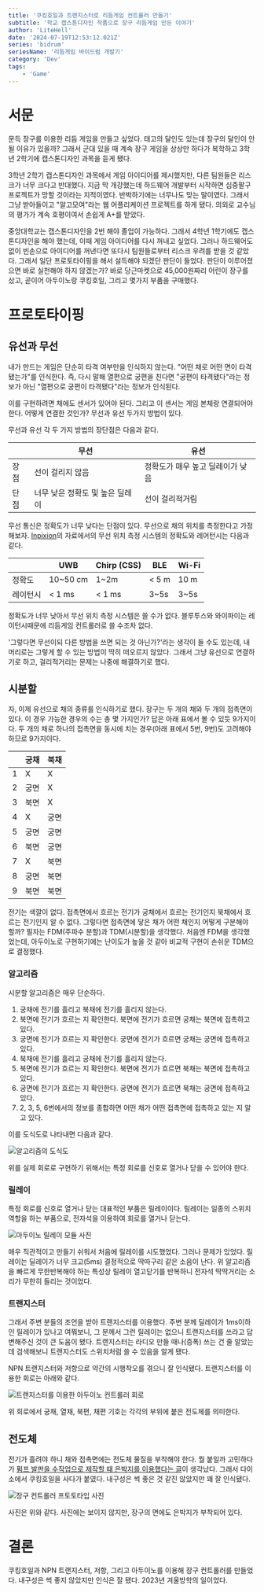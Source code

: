 ```yaml
---
title: '쿠킹호일과 트랜지스터로 리듬게임 컨트롤러 만들기'
subtitle: '학교 캡스톤디자인 작품으로 장구 리듬게임 만든 이야기'
author: 'LiteHell'
date: '2024-07-19T12:53:12.021Z'
series: 'bidrum'
seriesName: '리듬게임 바이드럼 개발기'
category: 'Dev'
tags:
    - 'Game'
---
```

# 서문
문득 장구를 이용한 리듬 게임을 만들고 싶었다. 태고의 달인도 있는데 장구의 달인이 안 될 이유가 있을까? 그래서 군대 있을 때 계속 장구 게임을 상상만 하다가 복학하고 3학년 2학기에 캡스톤디자인 과목을 듣게 됐다.

3학년 2학기 캡스톤디자인 과목에서 게임 아이디어를 제시했지만, 다른 팀원들은 리스크가 너무 크다고 반대했다. 지금 막 개강했는데 하드웨어 개발부터 시작하면 십중팔구 프로젝트가 망할 것이라는 지적이였다. 반박하기에는 너무나도 맞는 말이였다. 그래서 그냥 받아들이고 "알고모여"라는 웹 어플리케이션 프로젝트를 하게 됐다. 의외로 교수님의 평가가 계속 호평이여서 손쉽게 A+를 받았다.

중앙대학교는 캡스톤디자인을 2번 해야 졸업이 가능하다. 그래서 4학년 1학기에도 캡스톤디자인을 해야 했는데, 이때 게임 아이디어를 다시 꺼내고 싶었다. 그러나 하드웨어도 없이 빈손으로 아이디어를 꺼낸다면 또다시 팀원들로부터 리스크 우려를 받을 것 같았다. 그래서 일단 프로토타이핑을 해서 설득해야 되겠단 판단이 들었다. 판단이 이루어졌으면 바로 실천해야 하지 않겠는가? 바로 당근마켓으로 45,000원짜리 어린이 장구를 샀고, 곧이어 아두이노랑 쿠킹호일, 그리고 몇가지 부품을 구매했다.

# 프로토타이핑
## 유선과 무선
내가 만드는 게임은 단순히 타격 여부만을 인식하지 않는다. "어떤 채로 어떤 면이 타격됐는가"를 인식한다. 즉, 다시 말해 열편으로 궁편을 친다면 "궁편이 타격됐다"라는 정보가 아닌 "열편으로 궁편이 타격됐다"라는 정보가 인식된다.

이를 구현하려면 채에도 센서가 있어야 된다. 그리고 이 센서는 게임 본체랑 연결되어야 한다. 어떻게 연결한 것인가? 무선과 유선 두가지 방법이 있다.

무선과 유선 각 두 가지 방법의 장단점은 다음과 같다.

|      |               무선              |                유선                |
|------|---------------------------------|------------------------------------|
| 장점 |         선이 걸리지 않음        |  정확도가 매우 높고 딜레이가 낮음  |
| 단점 | 너무 낮은 정확도 및 높은 딜레이 |           선이 걸리적거림          |

무선 통신은 정확도가 너무 낮다는 단점이 있다. 무선으로 채의 위치를 측정한다고 가정해보자. [Inpixion](https://www.inpixon.com/technology/standards/ultra-wideband)의 자료에서의 무선 위치 측정 시스템의 정확도와 레어턴시는 다음과 같다.

|          |    UWB   | Chirp (CSS) |  BLE  | Wi-Fi |
|----------|----------|-------------|-------|-------|
| 정확도   | 10~50 cm |     1~2m    | < 5 m |  10 m |
| 레이턴시 |  < 1 ms  |    < 1 ms   |  3~5s |  3~5s |

정확도가 너무 낮아서 무선 위치 측정 시스템은 쓸 수가 없다. 블루투스와 와이파이는 레이턴시때문에 리듬게임 컨트롤러로 쓸 수조차 없다.

'그렇다면 무선이되 다른 방법을 쓰면 되는 것 아닌가?'라는 생각이 들 수도 있는데, 내 머리로는 그렇게 할 수 있는 방법이 딱히 떠오르지 않았다. 그래서 그냥 유선으로 연결하기로 하고, 걸리적거리는 문제는 나중에 해결하기로 했다.

## 시분할
자, 이제 유선으로 채의 종류를 인식하기로 했다. 장구는 두 개의 채와 두 개의 접촉면이 있다. 이 경우 가능한 경우의 수는 총 몇 가지인가? 답은 아래 표에서 볼 수 있듯 9가지이다. 두 개의 채로 하나의 접촉면을 동시에 치는 경우(아래 표에서 5번, 9번)도 고려해야 하므로 9가지이다.

|    | 궁채 | 북채 |
|----|------|------|
| 1  |  X   |  X   |
| 2  | 궁면 |  X   |
| 3  | 북면 |  X   |
| 4  |  X   | 궁면 |
| 5  | 궁면 | 궁면 |
| 6  | 북면 | 궁면 |
| 7  |  X   | 북면 |
| 8  | 궁면 | 북면 |
| 9  | 북면 | 북면 |

전기는 색깔이 없다. 접촉면에서 흐르는 전기가 궁채에서 흐르는 전기인지 북채에서 흐르는 전기인지 알 수 없다. 그렇다면 접촉면에 닿은 채가 어떤 채인지 어떻게 구분해야 할까? 필자는 FDM(주파수 분할)과 TDM(시분할)을 생각했다. 처음엔 FDM을 생각했었는데, 아두이노로 구현하기에는 난이도가 높을 것 같아 비교적 구현이 손쉬운 TDM으로 결정했다.

### 알고리즘
시분할 알고리즘은 매우 단순하다.

1. 궁채에 전기를 흘리고 북채에 전기를 흘리지 않는다.
1. 북면에 전기가 흐르는 지 확인한다. 북면에 전기가 흐르면 궁채는 북면에 접촉하고 있다.
1. 궁면에 전기가 흐르는 지 확인한다. 궁면에 전기가 흐르면 궁채는 궁면에 접촉하고 있다.
1. 북채에 전기를 흘리고 궁채에 전기를 흘리지 않는다.
1. 북면에 전기가 흐르는 지 확인한다. 북면에 전기가 흐르면 북채는 북면에 접촉하고 있다.
1. 궁면에 전기가 흐르는 지 확인한다. 궁면에 전기가 흐르면 북채는 궁면에 접촉하고 있다.
1. 2, 3, 5, 6번에서의 정보를 종합하면 어떤 채가 어떤 접촉면에 접촉하고 있는 지 알 고 있다.

이를 도식도로 나타내면 다음과 같다.

![알고리즘의 도식도](./controller-algorithm.png)

위를 실제 회로로 구현하기 위해서는 특정 회로를 신호로 열거나 닫을 수 있어야 한다.

### 릴레이
특정 회로를 신호로 열거나 닫는 대표적인 부품은 릴레이이다. 릴레이는 일종의 스위치 역할을 하는 부품으로, 전자석을 이용하여 회로를 열거나 닫는다.

![아두이노 릴레이 모듈 사진](./relay.jpg)

매우 직관적이고 만들기 쉬워서 처음에 릴레이를 시도했었다. 그러나 문제가 있었다. 릴레이는 딜레이가 너무 크고(5ms) 결정적으로 딱따구리 같은 소음이 난다. 위 알고리즘을 빠르게 무한반복해야 하는 특성상 릴레이 열고닫기를 반복하니 전자석 딱딱거리는 소리가 무한히 들리는 것이었다.

### 트랜지스터
그래서 주변 분들의 조언을 받아 트랜지스터를 이용했다. 주변 분께 딜레이가 1ms이하인 릴레이가 있나고 여쭤보니, 그 분께서 그런 릴레이는 없으니 트랜지스터를 쓰라고 답변해주신 것이 큰 도움이 됐다. 트랜지스터는 라디오 만들 때나(증폭) 쓰는 건 줄 알았는데 검색해보니 트랜지스터도 스위치처럼 쓸 수 있음을 알게 됐다.

NPN 트랜지스터와 저항으로 약간의 시행착오를 겪으니 잘 인식됐다. 트랜지스터를 이용한 회로는 아래와 같다.

![트랜지스터를 이용한 아두이노 컨트롤러 회로](./janggu_prototype_circuit_1.png)

위 회로에서 궁채, 열채, 북편, 채편 기호는 각각의 부위에 붙은 전도체를 의미한다.

## 전도체
전기가 흘려야 하니 채와 접촉면에는 전도체 물질을 부착해야 한다. 뭘 붙일까 고민하다가 [펌프 발판을 수작업으로 제작할 때 은박지를 이용했다는 글](https://blog.naver.com/b4crazy1/221481730264)이 생각났다. 그래서 다이소에서 쿠킹호일을 사다가 붙였다. 내구성은 썩 좋은 것 같진 않았지만 꽤 잘 인식됐다.

![장구 컨트롤러 프토토타입 사진](./janggu_prototype_1.jpg)

사진은 위와 같다. 사진에는 보이지 않지만, 장구의 면에도 은박지가 부착되어 있다.

# 결론
쿠킹호일과 NPN 트랜지스터, 저항, 그리고 아두이노를 이용해 장구 컨트롤러를 만들었다. 내구성은 썩 좋지 않았지만 인식은 잘 됐다. 2023년 겨울방학의 일이었다.